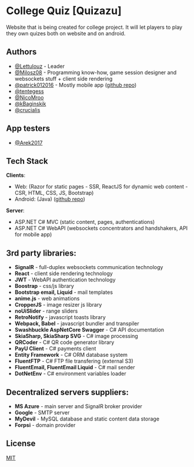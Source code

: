 
# College Quiz [Quizazu]

Website that is being created for college project. It will let players to play they own quizes both on website and on android.


## Authors

- [@Lettulouz](https://www.github.com/Lettulouz) - Leader
- [@Milosz08](https://www.github.com/Milosz08) - Programming know-how, game session designer and websockets stuff + client side rendering
- [@patrick012016](https://www.github.com/patrick012016) - Mostly mobile app ([github repo](https://github.com/patrick012016/CollegeQuizMobileApp))
- [@tentegess](https://www.github.com/tentegess)
- [@NicoMroo](https://www.github.com/NicoMroo)
- [@kBaginskik](https://www.github.com/kBaginskik)
- [@crucialis](https://www.github.com/crucialis)

## App testers

- [@Arek2017](https://github.com/Arek2017)

## Tech Stack

**Clients**:
* Web: (Razor for static pages - SSR, ReactJS for dynamic web content - CSR, HTML, CSS, JS, Bootstrap)
* Android: (Java) ([github repo](https://github.com/patrick012016/CollegeQuizMobileApp))

**Server**:
* ASP.NET C# MVC (static content, pages, authentications)
* ASP.NET C# WebAPI (websockets concentrators and handshakers, API for mobile app)

## 3rd party libraries:
* **SignalR** - full-duplex websockets communication technology
* **React** - client side rendering technology
* **JWT** - WebAPI authentication technology
* **Boostrap** - css/js library
* **Bootstrap email, Liquid** - mail templates
* **anime.js** - web animations
* **CropperJS** - image resizer js library
* **noUiSlider** - range sliders
* **RetroNotify** - javascript toasts library
* **Webpack, Babel** - javascript bundler and transpiler
* **Swashbuckle AspNetCore Swagger** - C# API documentation
* **SkiaSharp, SkiaSharp SVG** - C# image processing
* **QRCoder** - C# QR code generator library
* **PayU Client** - C# payments client
* **Entity Framework** - C# ORM database system
* **FluentFTP** - C# FTP file transfering (external S3)
* **FluentEmail, FluentEmail Liquid** - C# mail sender
* **DotNetEnv** - C# environment variables loader

## Decentralized servers suppliers:
* **MS Azure** - main server and SignalR broker provider
* **Google** - SMTP server
* **MyDevil** - MySQL database and static content data storage
* **Forpsi** - domain provider

## License

[MIT](https://choosealicense.com/licenses/mit/)

